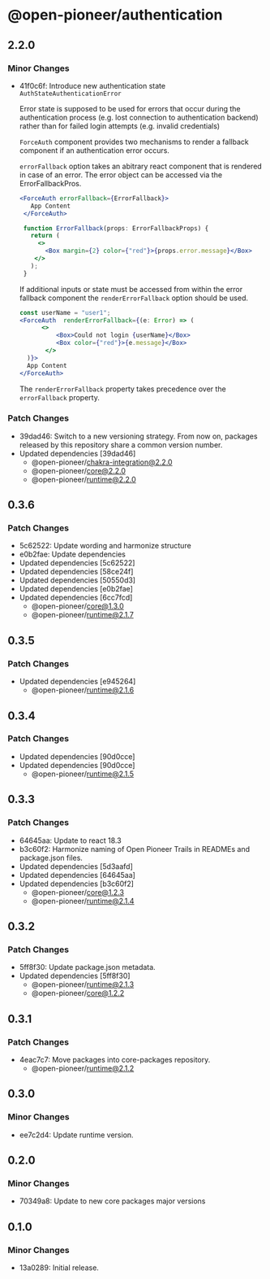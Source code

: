 # @open-pioneer/authentication

## 2.2.0

### Minor Changes

-   41f0c6f: Introduce new authentication state `AuthStateAuthenticationError`

    Error state is supposed to be used for errors that occur during the authentication process (e.g. lost connection to authentication backend) rather than for failed login attempts (e.g. invalid credentials)

    `ForceAuth` component provides two mechanisms to render a fallback component if an authentication error occurs.

    `errorFallback` option takes an abitrary react component that is rendered in case of an error. The error object can be accessed via the ErrorFallbackPros.

    ```jsx
    <ForceAuth errorFallback={ErrorFallback}>
       App Content
     </ForceAuth>

     function ErrorFallback(props: ErrorFallbackProps) {
       return (
         <>
           <Box margin={2} color={"red"}>{props.error.message}</Box>
        </>
       );
     }
    ```

    If additional inputs or state must be accessed from within the error fallback component the `renderErrorFallback` option should be used.

    ```jsx
    const userName = "user1";
    <ForceAuth  renderErrorFallback={(e: Error) => (
          <>
              <Box>Could not login {userName}</Box>
              <Box color={"red"}>{e.message}</Box>
           </>
      )}>
      App Content
    </ForceAuth>
    ```

    The `renderErrorFallback` property takes precedence over the `errorFallback` property.

### Patch Changes

-   39dad46: Switch to a new versioning strategy.
    From now on, packages released by this repository share a common version number.
-   Updated dependencies [39dad46]
    -   @open-pioneer/chakra-integration@2.2.0
    -   @open-pioneer/core@2.2.0
    -   @open-pioneer/runtime@2.2.0

## 0.3.6

### Patch Changes

-   5c62522: Update wording and harmonize structure
-   e0b2fae: Update dependencies
-   Updated dependencies [5c62522]
-   Updated dependencies [58ce24f]
-   Updated dependencies [50550d3]
-   Updated dependencies [e0b2fae]
-   Updated dependencies [6cc7fcd]
    -   @open-pioneer/core@1.3.0
    -   @open-pioneer/runtime@2.1.7

## 0.3.5

### Patch Changes

-   Updated dependencies [e945264]
    -   @open-pioneer/runtime@2.1.6

## 0.3.4

### Patch Changes

-   Updated dependencies [90d0cce]
-   Updated dependencies [90d0cce]
    -   @open-pioneer/runtime@2.1.5

## 0.3.3

### Patch Changes

-   64645aa: Update to react 18.3
-   b3c60f2: Harmonize naming of Open Pioneer Trails in READMEs and package.json files.
-   Updated dependencies [5d3aafd]
-   Updated dependencies [64645aa]
-   Updated dependencies [b3c60f2]
    -   @open-pioneer/core@1.2.3
    -   @open-pioneer/runtime@2.1.4

## 0.3.2

### Patch Changes

-   5ff8f30: Update package.json metadata.
-   Updated dependencies [5ff8f30]
    -   @open-pioneer/runtime@2.1.3
    -   @open-pioneer/core@1.2.2

## 0.3.1

### Patch Changes

-   4eac7c7: Move packages into core-packages repository.
    -   @open-pioneer/runtime@2.1.2

## 0.3.0

### Minor Changes

-   ee7c2d4: Update runtime version.

## 0.2.0

### Minor Changes

-   70349a8: Update to new core packages major versions

## 0.1.0

### Minor Changes

-   13a0289: Initial release.
